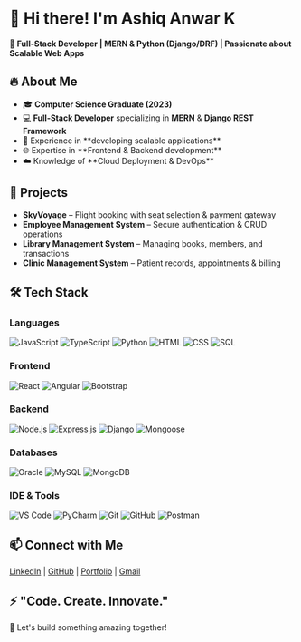 <h1>👋 Hi there! I'm <strong>Ashiq Anwar K</strong></h1>
    <p>🚀 <strong>Full-Stack Developer | MERN & Python (Django/DRF) | Passionate about Scalable Web Apps</strong></p>
    
<h2>🔥 About Me</h2>
    <ul>
        <li>🎓 <strong>Computer Science Graduate (2023)</strong></li>
        <li>💻 <strong>Full-Stack Developer</strong> specializing in <strong>MERN</strong> & <strong>Django REST Framework</strong></li>
        <li>🚀 Experience in **developing scalable applications**</li>
        <li>🌐 Expertise in **Frontend & Backend development**</li>
        <li>☁️ Knowledge of **Cloud Deployment & DevOps**</li>
    </ul>

<h2>💼 Projects</h2>
    <ul>
        <li><strong>SkyVoyage</strong> – Flight booking with seat selection & payment gateway</li>
        <li><strong>Employee Management System</strong> – Secure authentication & CRUD operations</li>
        <li><strong>Library Management System</strong> – Managing books, members, and transactions</li>
        <li><strong>Clinic Management System</strong> – Patient records, appointments & billing</li>
    </ul>

<h2>🛠️ Tech Stack</h2>

<h3>Languages</h3>
<p>
  <img class="badge" src="https://img.shields.io/badge/JavaScript-F7DF1E?style=for-the-badge&logo=javascript&logoColor=black" alt="JavaScript">
  <img class="badge" src="https://img.shields.io/badge/TypeScript-3178C6?style=for-the-badge&logo=typescript&logoColor=white" alt="TypeScript">
  <img class="badge" src="https://img.shields.io/badge/Python-3776AB?style=for-the-badge&logo=python&logoColor=white" alt="Python">
  <img class="badge" src="https://img.shields.io/badge/HTML-E34F26?style=for-the-badge&logo=html5&logoColor=white" alt="HTML">
  <img class="badge" src="https://img.shields.io/badge/CSS-1572B6?style=for-the-badge&logo=css3&logoColor=white" alt="CSS">
  <img class="badge" src="https://img.shields.io/badge/SQL-4479A1?style=for-the-badge&logo=postgresql&logoColor=white" alt="SQL">
</p>

<h3>Frontend</h3>
<p>
  <img class="badge" src="https://img.shields.io/badge/React-61DAFB?style=for-the-badge&logo=react&logoColor=black" alt="React">
  <img class="badge" src="https://img.shields.io/badge/Angular-DD0031?style=for-the-badge&logo=angular&logoColor=white" alt="Angular">
  <img class="badge" src="https://img.shields.io/badge/Bootstrap-7952B3?style=for-the-badge&logo=bootstrap&logoColor=white" alt="Bootstrap">
</p>

<h3>Backend</h3>
<p>
  <img class="badge" src="https://img.shields.io/badge/Node.js-339933?style=for-the-badge&logo=node.js&logoColor=white" alt="Node.js">
  <img class="badge" src="https://img.shields.io/badge/Express.js-404D59?style=for-the-badge&logo=express&logoColor=white" alt="Express.js">
  <img class="badge" src="https://img.shields.io/badge/Django-092E20?style=for-the-badge&logo=django&logoColor=white" alt="Django">
  <img class="badge" src="https://img.shields.io/badge/Mongoose-880000?style=for-the-badge&logo=mongodb&logoColor=white" alt="Mongoose">
</p>

<h3>Databases</h3>
<p>
  <img class="badge" src="https://img.shields.io/badge/Oracle-F80000?style=for-the-badge&logo=oracle&logoColor=white" alt="Oracle">
  <img class="badge" src="https://img.shields.io/badge/MySQL-4479A1?style=for-the-badge&logo=mysql&logoColor=white" alt="MySQL">
  <img class="badge" src="https://img.shields.io/badge/MongoDB-47A248?style=for-the-badge&logo=mongodb&logoColor=white" alt="MongoDB">
</p>

<h3>IDE & Tools</h3>
<p>
  <img class="badge" src="https://img.shields.io/badge/VS_Code-007ACC?style=for-the-badge&logo=visual-studio-code&logoColor=white" alt="VS Code">
  <img class="badge" src="https://img.shields.io/badge/PyCharm-000000?style=for-the-badge&logo=pycharm&logoColor=white" alt="PyCharm">
  <img class="badge" src="https://img.shields.io/badge/Git-F05032?style=for-the-badge&logo=git&logoColor=white" alt="Git">
  <img class="badge" src="https://img.shields.io/badge/GitHub-181717?style=for-the-badge&logo=github&logoColor=white" alt="GitHub">
  <img class="badge" src="https://img.shields.io/badge/Postman-FF6C37?style=for-the-badge&logo=postman&logoColor=white" alt="Postman">
</p>


<h2>📫 Connect with Me</h2>
    <p>
        <a href="https://www.linkedin.com/in/ashiq-anwar-k/">LinkedIn</a> | 
        <a href="https://github.com/ASHIQANWARK">GitHub</a> | 
        <a href="#">Portfolio</a> | 
        <a href="mailto:your-email@gmail.com">Gmail</a>
    </p>
    
<h2>⚡ "Code. Create. Innovate."</h2>
    <p>🚀 Let's build something amazing together!</p>
